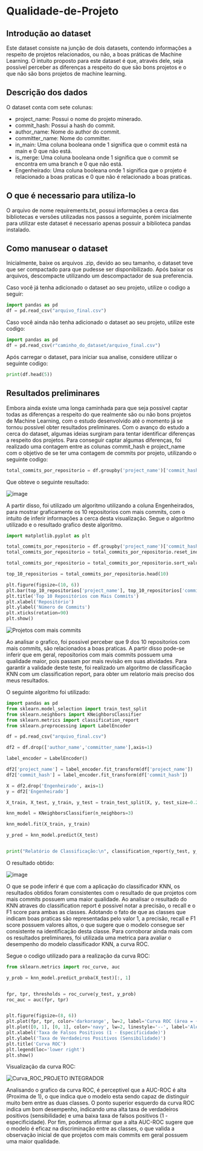# Qualidade-de-Projeto
## Introdução ao dataset
Este dataset consiste na junção de dois datasets, contendo informações a respeito de projetos relacionados, ou não, a boas práticas de Machine Learning. O intuito proposto para este dataset é que, através dele, seja possível perceber as diferenças a respeito do que são bons projetos e o que não são bons projetos de machine learning.

## Descrição dos dados
O dataset conta com sete colunas:
* project_name: Possui o nome do projeto minerado.
* commit_hash: Possui a hash do commit.
* author_name: Nome do author do commit.
* committer_name: Nome do committer.
* in_main: Uma coluna booleana onde 1 significa que o commit está na main e 0 que não está.
* is_merge: Uma coluna booleana onde 1 significa que o commit se encontra em uma branch e 0 que não está.
* Engenheirado: Uma coluna booleana onde 1 significa que o projeto é relacionado a boas praticas e 0 que não é relacionado a boas praticas.

## O que é necessario para utiliza-lo
O arquivo de nome requirements.txt, possui informações a cerca das bibliotecas e versões utilizadas nos passos a seguinte, porém inicialmente para utilizar este dataset é necessario apenas possuir a biblioteca pandas instalado.

## Como manusear o dataset
Inicialmente, baixe os arquivos .zip, devido ao seu tamanho, o dataset teve que ser compactado para que pudesse ser disponibilizado. Após baixar os arquivos, descompacte utilizando um descompactador de sua preferencia.

Caso você já tenha adicionado o dataset ao seu projeto, utilize o codigo a seguir:
```Python
import pandas as pd
df = pd.read_csv("arquivo_final.csv")
```

Caso você ainda não tenha adicionado o dataset ao seu projeto, utilize este codigo:
```Python
import pandas as pd
df = pd.read_csv(r"caminho_do_dataset/arquivo_final.csv")
```

Após carregar o dataset, para iniciar sua analise, considere utilizar o seguinte codigo:
```Python
print(df.head(5))
```

## Resultados preliminares 
Embora ainda existe uma longa caminhada para que seja possivel captar todas as diferenças a respeito do que realmente são ou não bons projetos de Machine Learning, com o estudo desenvolvido até o momento já se tornou possivel obter resultados preliminares. Com o avanço do estudo a cerca do dataset, algumas ideias surgiram para tentar identificar diferenças a respeito dos projetos. 
Para conseguir captar algumas diferenças, foi realizado uma contagem entre as colunas commit_hash e project_name com o objetivo de se ter uma contagem de commits por projeto, utilizando o seguinte codigo:
```Python
total_commits_por_repositorio = df.groupby('project_name')['commit_hash'].count()
```
Que obteve o seguinte resultado:

![image](https://github.com/eduardw07/Qualidade-de-Projeto/assets/45314550/dcf46848-8015-4941-9871-4e3de04276f1)

A partir disso, foi utilizado um algoritmo utilizando a coluna Engenheirados, para mostrar graficamente os 10 repositorios com mais commits, com o intuito de inferir informações a cerca desta visualização. Segue o algoritmo utilizado e o resultado grafico deste algoritmo.
```Python
import matplotlib.pyplot as plt

total_commits_por_repositorio = df.groupby('project_name')['commit_hash'].count()
total_commits_por_repositorio = total_commits_por_repositorio.reset_index()

total_commits_por_repositorio = total_commits_por_repositorio.sort_values(by='commit_hash', ascending=False)

top_10_repositorios = total_commits_por_repositorio.head(10)

plt.figure(figsize=(10, 6))
plt.bar(top_10_repositorios['project_name'], top_10_repositorios['commit_hash'])
plt.title('Top 10 Repositórios com Mais Commits')
plt.xlabel('Repositório')
plt.ylabel('Número de Commits')
plt.xticks(rotation=90)
plt.show()
```

![Projetos com mais commits](https://github.com/eduardw07/Qualidade-de-Projeto/assets/45314550/642e257b-e167-4595-876e-9e55876d002d)

Ao analisar o grafico, foi possivel perceber que 9 dos 10 repositorios com mais commits, são relacionados a boas praticas. A partir disso pode-se inferir que em geral, repositorios com mais commits possuem uma qualidade maior, pois passam por mais revisão em suas atividades.
Para garantir a validade deste teste, foi realizado um algoritmo de classificação KNN com um classification report, para obter um relatorio mais preciso dos meus resultados.

O seguinte algoritmo foi utilizado:
```Python
import pandas as pd
from sklearn.model_selection import train_test_split
from sklearn.neighbors import KNeighborsClassifier
from sklearn.metrics import classification_report
from sklearn.preprocessing import LabelEncoder

df = pd.read_csv("arquivo_final.csv")

df2 = df.drop(['author_name','committer_name'],axis=1)

label_encoder = LabelEncoder()

df2['project_name'] = label_encoder.fit_transform(df['project_name'])
df2['commit_hash'] = label_encoder.fit_transform(df['commit_hash'])

X = df2.drop('Engenheirado', axis=1)
y = df2['Engenheirado']

X_train, X_test, y_train, y_test = train_test_split(X, y, test_size=0.2, random_state=42)

knn_model = KNeighborsClassifier(n_neighbors=3)

knn_model.fit(X_train, y_train)

y_pred = knn_model.predict(X_test)


print("Relatório de Classificação:\n", classification_report(y_test, y_pred))
```

O resultado obtido:

![image](https://github.com/eduardw07/Qualidade-de-Projeto/assets/45314550/de9e0464-9869-40e5-9741-da3c96e8db17)

O que se pode inferir é que com a aplicação do classificador KNN, os resultados obtidos foram consistentes com o resultado de que projetos com mais commits possuem uma maior qualidade. Ao analisar o resultado do KNN atraves do classification report é possivel notar a precisão, o recall e o F1 score para ambas as classes. Adotando o fato de que as classes que indicam boas praticas são representadas pelo valor 1, a precisão, recall e F1 score possuem valores altos, o que sugere que o modelo consegue ser consistente na identificação desta classe.
Para corroborar ainda mais com os resultados preliminares, foi utilizada uma metrica para avaliar o desempenho do modelo classificador KNN, a curva ROC.

Segue o codigo utilizado para a realização da curva ROC:
```Python
from sklearn.metrics import roc_curve, auc

y_prob = knn_model.predict_proba(X_test)[:, 1]


fpr, tpr, thresholds = roc_curve(y_test, y_prob)
roc_auc = auc(fpr, tpr)


plt.figure(figsize=(8, 6))
plt.plot(fpr, tpr, color='darkorange', lw=2, label='Curva ROC (área = {:.2f})'.format(roc_auc))
plt.plot([0, 1], [0, 1], color='navy', lw=2, linestyle='--', label='Aleatório (área = 0.5)')
plt.xlabel('Taxa de Falsos Positivos (1 - Especificidade)')
plt.ylabel('Taxa de Verdadeiros Positivos (Sensibilidade)')
plt.title('Curva ROC')
plt.legend(loc='lower right')
plt.show()
```
Visualização da curva ROC:

![Curva_ROC_PROJETO INTEGRADOR](https://github.com/eduardw07/Qualidade-de-Projeto/assets/45314550/0e1500a5-4afa-4b8e-a031-7b6c0d63e930)

Analisando o grafico da curva ROC, é perceptivel que a AUC-ROC é alta (Proxima de 1), o que indica que o modelo esta sendo capaz de distinguir muito bem entre as duas classes. O ponto superior esquerdo da curva ROC indica um bom desempenho, indicando uma alta taxa de verdadeiros positivos (sensibilidade) e uma baixa taxa de falsos positivos (1 - especificidade). Por fim, podemos afirmar que a alta AUC-ROC sugere que o modelo é eficaz na discriminação entre as classes, o que valida a observação inicial de que projetos com mais commits em geral possuem uma maior qualidade.
